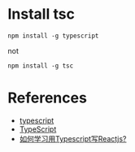 # Install tsc

```
npm install -g typescript
```

not 

```
npm install -g tsc
```
 
# References
 
 - [typescript](http://baike.baidu.com/link?url=aKTun_AnuWtUlfPAIEB9zwulF1DBBWVmQrRBkG_2jlLabQW9n_Gz-HHihnkBTk2DFhgOZUr06o0ocEwMhiouty6aNt6d565cJP8QPT7vLZ3)
 - [TypeScript](http://www.tslang.cn)
 - [如何学习用Typescript写Reactjs?](https://www.zhihu.com/question/38838053?sort=created)
 

